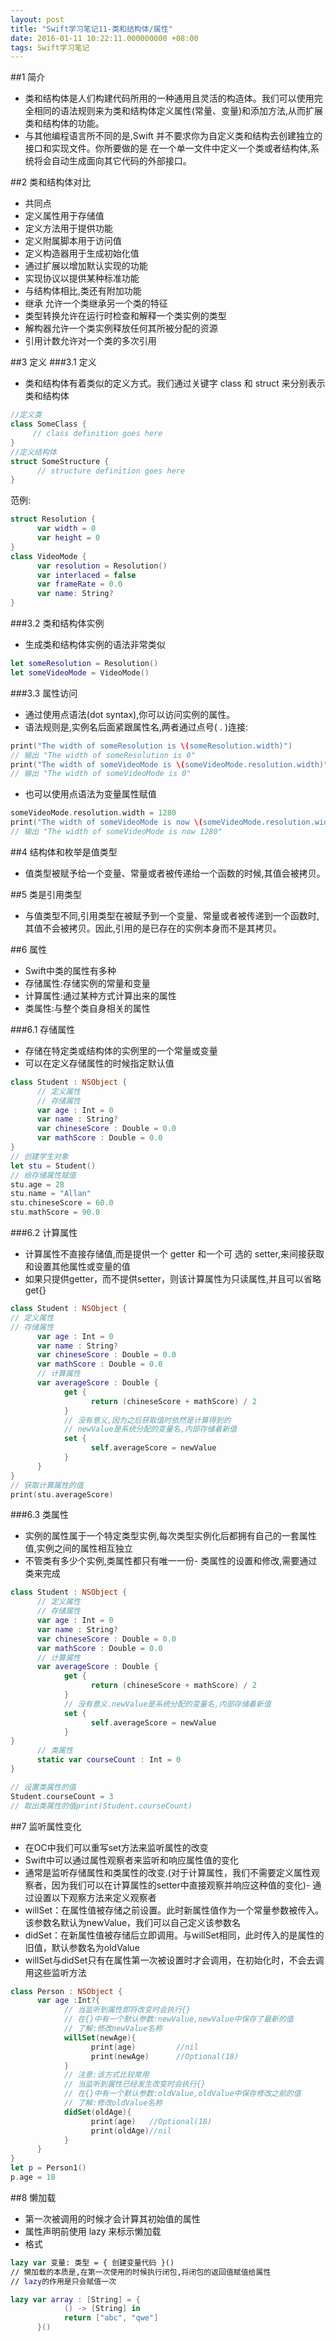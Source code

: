 ```yaml
---
layout: post
title: "Swift学习笔记11-类和结构体/属性"
date: 2016-01-11 10:22:11.000000000 +08:00
tags: Swift学习笔记
---
```


##1 简介
- 类和结构体是人们构建代码所用的一种通用且灵活的构造体。我们可以使用完全相同的语法规则来为类和结构体定义属性(常量、变量)和添加方法,从而扩展类和结构体的功能。
- 与其他编程语言所不同的是,Swift 并不要求你为自定义类和结构去创建独立的接口和实现文件。你所要做的是 在一个单一文件中定义一个类或者结构体,系统将会自动生成面向其它代码的外部接口。

##2 类和结构体对比
- 共同点
 - 定义属性用于存储值
 - 定义方法用于提供功能
 - 定义附属脚本用于访问值
 - 定义构造器用于生成初始化值
 - 通过扩展以增加默认实现的功能
 - 实现协议以提供某种标准功能
- 与结构体相比,类还有附加功能
 - 继承 允许一个类继承另一个类的特征
 - 类型转换允许在运行时检查和解释一个类实例的类型
 - 解构器允许一个类实例释放任何其所被分配的资源
 - 引用计数允许对一个类的多次引用

##3 定义
###3.1 定义
- 类和结构体有着类似的定义方式。我们通过关键字 class 和 struct 来分别表示类和结构体

```swift
//定义类
class SomeClass {
     // class definition goes here
}
//定义结构体 
struct SomeStructure { 
      // structure definition goes here 
}
```
范例:
```swift  
struct Resolution { 
      var width = 0 
      var height = 0 
} 
class VideoMode { 
      var resolution = Resolution() 
      var interlaced = false 
      var frameRate = 0.0 
      var name: String?
}
```

###3.2 类和结构体实例
- 生成类和结构体实例的语法非常类似

```swift
let someResolution = Resolution()
let someVideoMode = VideoMode()
```

###3.3 属性访问
- 通过使用点语法(dot syntax),你可以访问实例的属性。
- 语法规则是,实例名后面紧跟属性名,两者通过点号( . )连接:

```swift
print("The width of someResolution is \(someResolution.width)")
// 输出 "The width of someResolution is 0"
print("The width of someVideoMode is \(someVideoMode.resolution.width)")
// 输出 "The width of someVideoMode is 0"
```
- 也可以使用点语法为变量属性赋值

```swift
someVideoMode.resolution.width = 1280
print("The width of someVideoMode is now \(someVideoMode.resolution.width)") 
// 输出 "The width of someVideoMode is now 1280"
```

##4 结构体和枚举是值类型
- 值类型被赋予给一个变量、常量或者被传递给一个函数的时候,其值会被拷贝。

##5 类是引用类型
- 与值类型不同,引用类型在被赋予到一个变量、常量或者被传递到一个函数时,其值不会被拷贝。因此,引用的是已存在的实例本身而不是其拷贝。

##6 属性
- Swift中类的属性有多种
 - 存储属性:存储实例的常量和变量
 - 计算属性:通过某种方式计算出来的属性
 - 类属性:与整个类自身相关的属性

###6.1 存储属性
- 存储在特定类或结构体的实例里的一个常量或变量
- 可以在定义存储属性的时候指定默认值

```swift
class Student : NSObject { 
      // 定义属性 
      // 存储属性 
      var age : Int = 0 
      var name : String? 
      var chineseScore : Double = 0.0 
      var mathScore : Double = 0.0
}
// 创建学生对象
let stu = Student()
// 给存储属性赋值
stu.age = 28
stu.name = "Allan"
stu.chineseScore = 60.0
stu.mathScore = 90.0
```

###6.2 计算属性
- 计算属性不直接存储值,而是提供一个 getter 和一个可 选的 setter,来间接获取和设置其他属性或变量的值
- 如果只提供getter，而不提供setter，则该计算属性为只读属性,并且可以省略get{}
```swift
class Student : NSObject { 
// 定义属性 
// 存储属性 
      var age : Int = 0 
      var name : String? 
      var chineseScore : Double = 0.0 
      var mathScore : Double = 0.0 
      // 计算属性 
      var averageScore : Double { 
            get { 
                  return (chineseScore + mathScore) / 2 
            } 
            // 没有意义,因为之后获取值时依然是计算得到的 
            // newValue是系统分配的变量名,内部存储着新值 
            set { 
                  self.averageScore = newValue 
            } 
      }
}
// 获取计算属性的值
print(stu.averageScore)
```

###6.3 类属性
- 实例的属性属于一个特定类型实例,每次类型实例化后都拥有自己的一套属性值,实例之间的属性相互独立
- 不管类有多少个实例,类属性都只有唯一一份- 类属性的设置和修改,需要通过类来完成

```swift
class Student : NSObject { 
      // 定义属性 
      // 存储属性 
      var age : Int = 0 
      var name : String? 
      var chineseScore : Double = 0.0 
      var mathScore : Double = 0.0 
      // 计算属性 
      var averageScore : Double { 
            get { 
                  return (chineseScore + mathScore) / 2 
            } 
            // 没有意义.newValue是系统分配的变量名,内部存储着新值 
            set { 
                  self.averageScore = newValue 
            } 
} 
      // 类属性 
      static var courseCount : Int = 0
}

// 设置类属性的值
Student.courseCount = 3
// 取出类属性的值print(Student.courseCount)
```

##7 监听属性变化
- 在OC中我们可以重写set方法来监听属性的改变
- Swift中可以通过属性观察者来监听和响应属性值的变化
- 通常是监听存储属性和类属性的改变.(对于计算属性，我们不需要定义属性观察者，因为我们可以在计算属性的setter中直接观察并响应这种值的变化)- 通过设置以下观察方法来定义观察者
 - willSet：在属性值被存储之前设置。此时新属性值作为一个常量参数被传入。该参数名默认为newValue，我们可以自己定义该参数名
 - didSet：在新属性值被存储后立即调用。与willSet相同，此时传入的是属性的旧值，默认参数名为oldValue
 - willSet与didSet只有在属性第一次被设置时才会调用，在初始化时，不会去调用这些监听方法

```swift
class Person : NSObject { 
      var age :Int?{ 
            // 当监听到属性即将改变时会执行{} 
            // 在{}中有一个默认参数:newValue,newValue中保存了最新的值 
            // 了解:修改newValue名称 
            willSet(newAge){ 
                  print(age)         //nil 
                  print(newAge)      //Optional(18) 
            }  
            // 注意:该方式比较常用 
            // 当监听到属性已经发生改变时会执行{} 
            // 在{}中有一个默认参数:oldValue,oldValue中保存修改之前的值 
            // 了解:修改oldValue名称 
            didSet(oldAge){ 
                  print(age)   //Optional(18) 
                  print(oldAge)//nil 
            } 
      }
}
let p = Person1()
p.age = 18
```

##8 懒加载
- 第一次被调用的时候才会计算其初始值的属性
- 属性声明前使用 lazy 来标示懒加载
- 格式

```swift
lazy var 变量: 类型 = { 创建变量代码 }()
// 懒加载的本质是,在第一次使用的时候执行闭包,将闭包的返回值赋值给属性 
// lazy的作用是只会赋值一次
```
```swift
lazy var array : [String] = { 
            () -> [String] in 
            return ["abc", "qwe"] 
      }()
```

